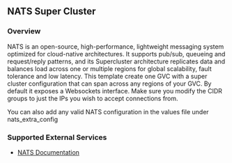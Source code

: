 ## NATS Super Cluster

### Overview
NATS is an open-source, high-performance, lightweight messaging system optimized for cloud-native architectures. It supports pub/sub, queueing and request/reply patterns, and its Supercluster architecture replicates data and balances load across one or multiple regions for global scalability, fault tolerance and low latency. This template create one GVC with a super cluster configuration that can span across any regions of your GVC. By default it exposes a Websockets interface. Make sure you modify the CIDR groups to just the IPs you wish to accept connections from. 

You can also add any valid NATS configuration in the values file under nats_extra_config



### Supported External Services
- [NATS Documentation](https://docs.nats.io/)
